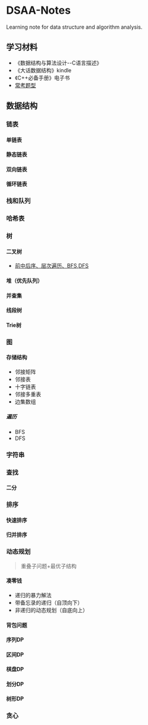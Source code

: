 # DSAA-Notes

Learning note for data structure and algorithm analysis.

## 学习材料

- 《数据结构与算法设计--C语言描述》
- 《大话数据结构》kindle
- 《C++必备手册》电子书
- [常考题型](https://www.zhihu.com/question/24964987/answer/182447205?hb_wx_block=0)

## 数据结构

### 链表

#### 单链表

#### 静态链表

#### 双向链表

#### 循环链表

### 栈和队列

### 哈希表

### 树

#### 二叉树

- [前中后序、层次遍历、BFS,DFS](https://blog.csdn.net/My_Jobs/article/details/43451187)

#### 堆（优先队列）

#### 并查集

#### 线段树

#### Trie树

### 图

#### 存储结构

- 邻接矩阵
- 邻接表
- 十字链表
- 邻接多重表
- 边集数组

##### 遍历

- BFS
- DFS

### 字符串

### 查找

#### 二分

### 排序

#### 快速排序

#### 归并排序

### 动态规划

> 重叠子问题+最优子结构

#### 凑零钱

- 递归的暴力解法
- 带备忘录的递归（自顶向下）
- 非递归的动态规划（自底向上）

#### 背包问题

#### 序列DP

#### 区间DP

#### 棋盘DP

#### 划分DP

#### 树形DP


### 贪心
